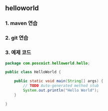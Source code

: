 ## helloworld

### 1. maven 연습
### 2. git 연습
### 3. 예제 코드

```java
package com.poscoict.helloworld.hello;

public class HelloWorld {

	public static void main(String[] args) {
		// TODO Auto-generated method stub
		System.out.println("Hello World");
	}

}
```